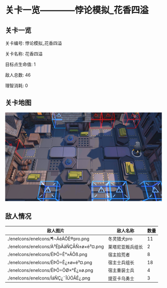# 关卡一览————悖论模拟_花香四溢


## 关卡一览

关卡编号: 悖论模拟_花香四溢

关卡名称: 花香四溢

目标点生命值: 1

敌人总数: 46

理智消耗: 0


## 关卡地图
![悖论模拟_花香四溢](./oprMap/悖论模拟_花香四溢.png)

## 敌人情况

| 敌人图片 | 敌人名称 | 数量  |
|---------|-----|-----|
| ./eneIcons/eneIcons/¶¬ÁéÁÔÈ®pro.png| 冬灵猎犬pro  |   11  |
| ./eneIcons/eneIcons/À³ËþÄáÑÇÅÑ±ø×é³¤.png| 莱塔尼亚叛兵组长  |   2  |
| ./eneIcons/eneIcons/ËÞÖ÷Ê°»ÄÕß.png| 宿主拾荒者  |   8  |
| ./eneIcons/eneIcons/ËÞÖ÷Ê¿±ø×é³¤.png| 宿主士兵组长  |   18  |
| ./eneIcons/eneIcons/ËÞÖ÷ÖØ×°Ê¿±ø.png| 宿主重装士兵  |   4  |
| ./eneIcons/eneIcons/ÌáÑÇ¿¨ÎÚÓÂÊ¿.png| 提亚卡乌勇士  |   3  |
